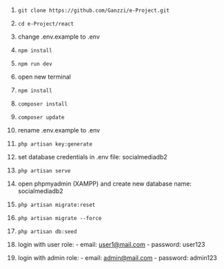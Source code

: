 1.  `git clone https://github.com/Ganzzi/e-Project.git `
2.  `cd e-Project/react`
3.  change .env.example to .env
4.  `npm install `
5.  `npm run dev `
6.  open new terminal
7.  `npm install `
8.  `composer install`
9.  `composer update `
10. rename .env.example to .env
11. `php artisan key:generate `
12. set database credentials in .env file: socialmediadb2
13. `php artisan serve `
14. open phpmyadmin (XAMPP) and create new database name: socialmediadb2

15. `php artisan migrate:reset `
16. `php artisan migrate --force `
17. `php artisan db:seed`
18. login with user role: - email: user1@mail.com - password: user123
19. login with admin role: - email: admin@mail.com - password: admin123
